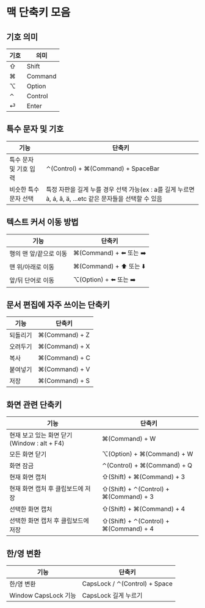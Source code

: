 # 맥 단축키 모음

## 기호 의미
|기호| 의미     |
|---|--------|
| ⇧ |  Shift |
| ⌘ |Command|
| ⌥ | Option |
| ⌃ | Control|
| ⏎ |Enter|

## 특수 문자 및 기호
| 기능            | 단축키                                                                      |
|---------------|--------------------------------------------------------------------------|
| 특수 문자 및 기호 입력 | ⌃(Control) + ⌘(Command) + SpaceBar                                       |
 | 비슷한 특수 문자 선택  | 특정 자판을 길게 누를 경우 선택 가능(ex : a를 길게 누르면 à, á, â, ä, ...etc 같은 문자들을 선택할 수 있음 |

## 텍스트 커서 이동 방법
| 기능            | 단축키                    |
|---------------|------------------------|
| 행의 맨 앞/끝으로 이동 | ⌘(Command) + ⬅️ 또는  ➡️ |
| 맨 위/아래로 이동  | ⌘(Command) + ⬆️ 또는 ⬇️  |
|앞/뒤 단어로 이동| ⌥(Option) + ⬅️ 또는 ➡️   |

## 문서 편집에 자주 쓰이는 단축키
| 기능   | 단축키            |
|------|----------------|
| 되돌리기 | ⌘(Command) + Z |
| 오려두기 | ⌘(Command) + X    |
| 복사   | ⌘(Command) + C    |
| 붙여넣기 | ⌘(Command) + V    |
| 저장   | ⌘(Command) + S    |

## 화면 관련 단축키
| 기능                                | 단축키                                    |
|-----------------------------------|----------------------------------------|
| 현재 보고 있는 화면 닫기(Window : alt + F4) | ⌘(Command) + W                         |
| 모든 화면 닫기                          | ⌥(Option) + ⌘(Command) + W             |
| 화면 잠금                             | ⌃(Control) + ⌘(Command) + Q            |
| 현재 화면 캡처                          | ⇧(Shift) + ⌘(Command) + 3              | 
| 현재 화면 캡처 후 클립보드에 저장               | ⇧(Shift) + ⌃(Control) + ⌘(Command) + 3              | 
| 선택한 화면 캡처                         | ⇧(Shift) + ⌘(Command) + 4              | 
| 선택한 화면 캡처 후 클립보드에 저장              | ⇧(Shift) + ⌃(Control) + ⌘(Command) + 4 | 

## 한/영 변환
| 기능     | 단축키                 |
|--------|---------------------|
| 한/영 변환 |CapsLock / ⌃(Control) + Space|
|Window CapsLock 기능 | CapsLock 길게 누르기|